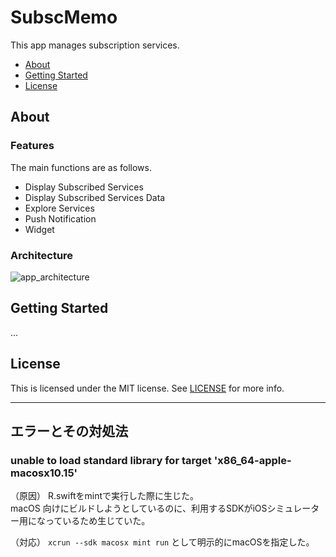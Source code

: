 # SubscMemo

This app manages subscription services.

* [About](#about)
* [Getting Started](#getting-started)
* [License](#license)

## About

### Features

The main functions are as follows.

* Display Subscribed Services
* Display Subscribed Services Data
* Explore Services
* Push Notification
* Widget

### Architecture

![app_architecture](https://user-images.githubusercontent.com/20992687/131257015-468f9ad5-0bc4-4f6c-b0ea-bb575ceb2877.png)

## Getting Started

...

## License

This is licensed under the MIT license. See [LICENSE](https://github.com/yyokii/SubscMemo/blob/main/LICENSE) for more info.

---

## エラーとその対処法

### unable to load standard library for target 'x86_64-apple-macosx10.15'

（原因）
R.swiftをmintで実行した際に生じた。  
macOS 向けにビルドしようとしているのに、利用するSDKがiOSシミュレーター用になっているため生じていた。

（対応）
`xcrun --sdk macosx mint run` として明示的にmacOSを指定した。
